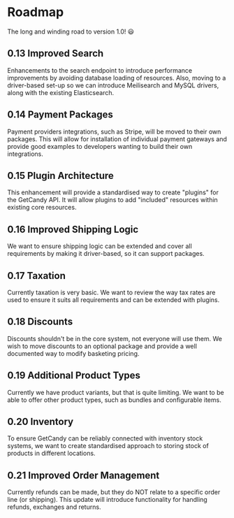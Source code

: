 # Roadmap

The long and winding road to version 1.0! :smiley:

## 0.13 Improved Search

Enhancements to the search endpoint to introduce performance improvements by avoiding database loading of resources. Also, moving to a driver-based set-up so we can introduce Meilisearch and MySQL drivers, along with the existing Elasticsearch.

## 0.14 Payment Packages

Payment providers integrations, such as Stripe, will be moved to their own packages. This will allow for installation of individual payment gateways and provide good examples to developers wanting to build their own integrations.

## 0.15 Plugin Architecture

This enhancement will provide a standardised way to create "plugins" for the GetCandy API. It will allow plugins to add "included" resources within existing core resources.

## 0.16 Improved Shipping Logic

We want to ensure shipping logic can be extended and cover all requirements by making it driver-based, so it can support packages.

## 0.17 Taxation

Currently taxation is very basic. We want to review the way tax rates are used to ensure it suits all requirements and can be extended with plugins.

## 0.18 Discounts

Discounts shouldn't be in the core system, not everyone will use them. We wish to move discounts to an optional package and provide a well documented way to modify basketing pricing.

## 0.19 Additional Product Types

Currently we have product variants, but that is quite limiting. We want to be able to offer other product types, such as bundles and configurable items.

## 0.20 Inventory

To ensure GetCandy can be reliably connected with inventory stock systems, we want to create standardised approach to storing stock of products in different locations.

## 0.21 Improved Order Management

Currently refunds can be made, but they do NOT relate to a specific order line (or shipping). This update will introduce functionality for handling refunds, exchanges and returns.